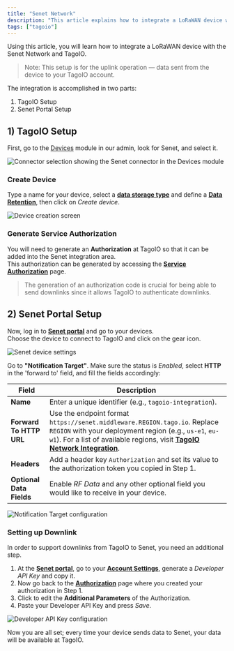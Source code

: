 ```yaml
---
title: "Senet Network"
description: "This article explains how to integrate a LoRaWAN device with the Senet Network and TagoIO, focusing on configuring the uplink so device data is sent to your TagoIO account."
tags: ["tagoio"]
---
```

Using this article, you will learn how to integrate a LoRaWAN device with the Senet Network and TagoIO.

> Note: This setup is for the uplink operation — data sent from the device to your TagoIO account.

The integration is accomplished in two parts:
1) TagoIO Setup  
2) Senet Portal Setup

## 1) TagoIO Setup

First, go to the [Devices](../devices/devices) module in our admin, look for Senet, and select it.

![Connector selection showing the Senet connector in the Devices module](/docs_imagem/tagoio/senet-network-4.png)

### Create Device

Type a name for your device, select a **[data storage type](https://help.tago.io/portal/en/kb/articles/2-buckets)** and define a **[Data Retention](https://help.tago.io/portal/en/kb/articles/52-data-retention-feature)**, then click on *Create device*.

![Device creation screen](https://help.tago.io/galleryDocuments/edbsnbca145763736eb20fc7b89daaa369a806c9929070f3aec16d0f401be66ab7a214146f92bb96646a4e6d44a41619d1edd?inline=true)

### Generate Service Authorization

You will need to generate an **Authorization** at TagoIO so that it can be added into the Senet integration area.  
This authorization can be generated by accessing the **[Service Authorization](https://admin.tago.io/devices/authorization)** page.

> The generation of an authorization code is crucial for being able to send downlinks since it allows TagoIO to authenticate downlinks.

## 2) Senet Portal Setup

Now, log in to **[Senet portal](http://portal.senetco.io/)** and go to your devices.  
Choose the device to connect to TagoIO and click on the gear icon.

![Senet device settings](https://cdn.elev.io/file/uploads/PEfBOej3wR4slKcXFF0VfOndFuEYx_C9vFdA35csXyc/9fPtnvONcwuG_uapEhZg0wZbSf73R39jqT0DphOfdek/Screen%20Shot%202018-10-18%20at%2013.38.05-co8.png)

Go to **"Notification Target"**. Make sure the status is *Enabled*, select **HTTP** in the 'forward to' field, and fill the fields accordingly:

| Field | Description |
|-------|-------------|
| **Name** | Enter a unique identifier (e.g., `tagoio-integration`). |
| **Forward To HTTP URL** | Use the endpoint format `https://senet.middleware.REGION.tago.io`. Replace `REGION` with your deployment region (e.g., `us-e1`, `eu-w1`). For a list of available regions, visit **[TagoIO Network Integration](https://help.tago.io/portal/en/kb/articles/125-network-integration)**. |
| **Headers** | Add a header key `Authorization` and set its value to the authorization token you copied in Step 1. |
| **Optional Data Fields** | Enable *RF Data* and any other optional field you would like to receive in your device. |

![Notification Target configuration](https://help.tago.io/galleryDocuments/edbsn11ba1776e46d03dd028131f8aefb85cb18e9b87a5b986b329abd1fa315a7e3f5b454bc211736480753c374b433bc8e50?inline=true)

### Setting up Downlink

In order to support downlinks from TagoIO to Senet, you need an additional step.

1. At the **[Senet portal](http://portal.senetco.io/)**, go to your **[Account Settings](https://portal.senetco.io/#/user)**, generate a *Developer API Key* and copy it.
2. Now go back to the **[Authorization](https://admin.tago.io/devices/authorization)** page where you created your authorization in Step 1.
3. Click to edit the **Additional Parameters** of the Authorization.
4. Paste your Developer API Key and press *Save*.

![Developer API Key configuration](https://help.tago.io/galleryDocuments/edbsnef4ffe39cc4c84bc7934186e69d0ec71c59a0d44d3f7254dd33efba9b386d75477ce616dc809de66a68db8670ab4166b?inline=true)

Now you are all set; every time your device sends data to Senet, your data will be available at TagoIO.